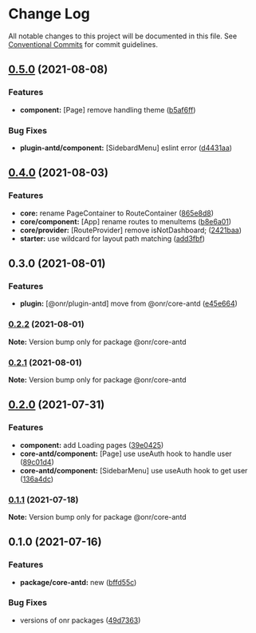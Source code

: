 # Change Log

All notable changes to this project will be documented in this file.
See [Conventional Commits](https://conventionalcommits.org) for commit guidelines.

## [0.5.0](https://github.com/OnrampLab/onr-react-ui/compare/@onr/plugin-antd@0.4.0...@onr/plugin-antd@0.5.0) (2021-08-08)


### Features

* **component:** [Page] remove handling theme ([b5af6ff](https://github.com/OnrampLab/onr-react-ui/commit/b5af6ffa13383a5689d12b1ad354e9ee2c34a5a5))


### Bug Fixes

* **plugin-antd/component:** [SidebardMenu] eslint error ([d4431aa](https://github.com/OnrampLab/onr-react-ui/commit/d4431aa2d777590e1eb870aa069cd78a8ee90949))



## [0.4.0](https://github.com/OnrampLab/onr-react-ui/compare/@onr/plugin-antd@0.3.0...@onr/plugin-antd@0.4.0) (2021-08-03)


### Features

* **core:** rename PageContainer to RouteContainer ([865e8d8](https://github.com/OnrampLab/onr-react-ui/commit/865e8d8a7c97a516c5fc9819079ba0d638441ac2))
* **core/component:** [App] rename routes to menuItems ([b8e6a01](https://github.com/OnrampLab/onr-react-ui/commit/b8e6a013028b8cac098517a6caa15d96c4ed4bf0))
* **core/provider:** [RouteProvider] remove isNotDashboard; ([2421baa](https://github.com/OnrampLab/onr-react-ui/commit/2421baab7b8d43a3d24410f4a00290dd7ee85865))
* **starter:** use wildcard for layout path matching ([add3fbf](https://github.com/OnrampLab/onr-react-ui/commit/add3fbfe923692fb9e5528c836a3f92a9157ce2b))



## 0.3.0 (2021-08-01)


### Features

* **plugin:** [@onr/plugin-antd] move from @onr/core-antd ([e45e664](https://github.com/OnrampLab/onr-react-ui/commit/e45e664ec94357dc21feef026498d4e93c599334))



### [0.2.2](https://github.com/OnrampLab/onr-react-ui/compare/@onr/core-antd@0.2.1...@onr/core-antd@0.2.2) (2021-08-01)

**Note:** Version bump only for package @onr/core-antd





### [0.2.1](https://github.com/OnrampLab/onr-react-ui/compare/@onr/core-antd@0.2.0...@onr/core-antd@0.2.1) (2021-08-01)

**Note:** Version bump only for package @onr/core-antd





## [0.2.0](https://github.com/OnrampLab/onr-react-ui/compare/@onr/core-antd@0.1.1...@onr/core-antd@0.2.0) (2021-07-31)


### Features

* **component:** add Loading pages ([39e0425](https://github.com/OnrampLab/onr-react-ui/commit/39e0425ab6aa6fe454512cd95b8c07652c9bc39c))
* **core-antd/component:** [Page] use useAuth hook to handle user ([89c01d4](https://github.com/OnrampLab/onr-react-ui/commit/89c01d45530912338459b8bfaf76f873dbfe0c38))
* **core-antd/component:** [SidebarMenu] use useAuth hook to get user ([136a4dc](https://github.com/OnrampLab/onr-react-ui/commit/136a4dc9d670c6e7eb8de0261bfe941cc0691192))



### [0.1.1](https://github.com/OnrampLab/onr-react-ui/compare/@onr/core-antd@0.1.0...@onr/core-antd@0.1.1) (2021-07-18)

**Note:** Version bump only for package @onr/core-antd





## 0.1.0 (2021-07-16)


### Features

* **package/core-antd:** new ([bffd55c](https://github.com/OnrampLab/onr-react-ui/commit/bffd55c34ee2b66050e97e49c14c98e42ab7de9e))


### Bug Fixes

* versions of onr packages ([49d7363](https://github.com/OnrampLab/onr-react-ui/commit/49d7363a7984c10e416a50cb8b67e19b880fccbb))
